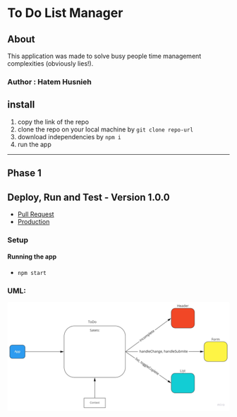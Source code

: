 # To Do List Manager

## About

This application was made to solve busy people time management complexities (obviously lies!).

### Author : Hatem Husnieh

## install

1. copy the link of the repo
1. clone the repo on your local machine by `git clone repo-url`
1. download independencies by `npm i`
1. run the app

---

## Phase 1

## Deploy, Run and Test - Version 1.0.0

- [Pull Request](https://github.com/Hatemhusnieh/todo-app/pull/2)
- [Production](https://to-do-hatem.netlify.app/)

### Setup

#### Running the app

- `npm start`

### UML:

![uml](./res/Context-API.jpg)
